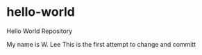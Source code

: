 # hello-world
Hello World Repository

My name is W. Lee
This is the first attempt to change and committ
